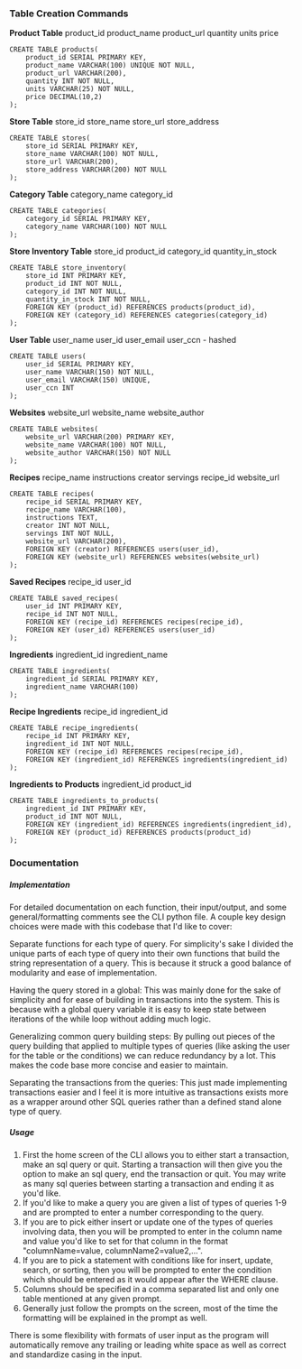 ### Table Creation Commands
**Product Table**
product_id
product_name
product_url
quantity
units
price
```
CREATE TABLE products(
	product_id SERIAL PRIMARY KEY,
	product_name VARCHAR(100) UNIQUE NOT NULL,
	product_url VARCHAR(200),
	quantity INT NOT NULL,
	units VARCHAR(25) NOT NULL,
	price DECIMAL(10,2)
);
```
**Store Table**
store_id
store_name
store_url
store_address
```
CREATE TABLE stores(
	store_id SERIAL PRIMARY KEY,
	store_name VARCHAR(100) NOT NULL,
	store_url VARCHAR(200),
	store_address VARCHAR(200) NOT NULL
);
```
**Category Table**
category_name
category_id
```
CREATE TABLE categories(
	category_id SERIAL PRIMARY KEY,
	category_name VARCHAR(100) NOT NULL
);
```
**Store Inventory Table**
store_id
product_id
category_id
quantity_in_stock
```
CREATE TABLE store_inventory(
	store_id INT PRIMARY KEY,
	product_id INT NOT NULL,
	category_id INT NOT NULL,
	quantity_in_stock INT NOT NULL,
	FOREIGN KEY (product_id) REFERENCES products(product_id),
	FOREIGN KEY (category_id) REFERENCES categories(category_id)
);
```
**User Table**
user_name
user_id
user_email
user_ccn - hashed
```
CREATE TABLE users(
	user_id SERIAL PRIMARY KEY,
	user_name VARCHAR(150) NOT NULL,
	user_email VARCHAR(150) UNIQUE,
	user_ccn INT
);
```
**Websites**
website_url
website_name
website_author
```
CREATE TABLE websites(
	website_url VARCHAR(200) PRIMARY KEY,
	website_name VARCHAR(100) NOT NULL,
	website_author VARCHAR(150) NOT NULL
);
```
**Recipes**
recipe_name
instructions
creator
servings
recipe_id
website_url
```
CREATE TABLE recipes(
	recipe_id SERIAL PRIMARY KEY,
	recipe_name VARCHAR(100),
	instructions TEXT,
	creator INT NOT NULL,
	servings INT NOT NULL,
	website_url VARCHAR(200),
	FOREIGN KEY (creator) REFERENCES users(user_id),
	FOREIGN KEY (website_url) REFERENCES websites(website_url)
);
```
**Saved Recipes**
recipe_id
user_id
```
CREATE TABLE saved_recipes(
	user_id INT PRIMARY KEY,
	recipe_id INT NOT NULL,
	FOREIGN KEY (recipe_id) REFERENCES recipes(recipe_id),
	FOREIGN KEY (user_id) REFERENCES users(user_id)
);
```
**Ingredients**
ingredient_id
ingredient_name
```
CREATE TABLE ingredients(
	ingredient_id SERIAL PRIMARY KEY,
	ingredient_name VARCHAR(100)
);
```
**Recipe Ingredients**
recipe_id
ingredient_id
```
CREATE TABLE recipe_ingredients(
	recipe_id INT PRIMARY KEY,
	ingredient_id INT NOT NULL,
	FOREIGN KEY (recipe_id) REFERENCES recipes(recipe_id),
	FOREIGN KEY (ingredient_id) REFERENCES ingredients(ingredient_id)
);
```
**Ingredients to Products**	
ingredient_id
product_id
```
CREATE TABLE ingredients_to_products(
	ingredient_id INT PRIMARY KEY,
	product_id INT NOT NULL,
	FOREIGN KEY (ingredient_id) REFERENCES ingredients(ingredient_id),
	FOREIGN KEY (product_id) REFERENCES products(product_id)
);
```
### Documentation
##### Implementation
For detailed documentation on each function, their input/output, and some general/formatting comments see the CLI python file.
A couple key design choices were made with this codebase that I'd like to cover:

Separate functions for each type of query.
	For simplicity's sake I divided the unique parts of each type of query into their own functions that build the string representation of a query. This is because it struck a good balance of modularity and ease of implementation.

Having the query stored in a global:
	This was mainly done for the sake of simplicity and for ease of building in transactions into the system. This is because with a global query variable it is easy to keep state between iterations of the while loop without adding much logic. 

Generalizing common query building steps:
	By pulling out pieces of the query building that applied to multiple types of queries (like asking the user for the table or the conditions) we can reduce redundancy by a lot. This makes the code base more concise and easier to maintain.

Separating the transactions from the queries:
	This just made implementing transactions easier and I feel it is more intuitive as transactions exists more as a wrapper around other SQL queries rather than a defined stand alone type of query.

##### Usage
1. First the home screen of the CLI allows you to either start a transaction, make an sql query or quit. Starting a transaction will then give you the option to make an sql query, end the transaction or quit. You may write as many sql queries between starting a transaction and ending it as you'd like.
2. If you'd like to make a query you are given a list of types of queries 1-9 and are prompted to enter a number corresponding to the query.
3. If you are to pick either insert or update one of the types of queries involving data, then you will be prompted to enter in the column name and value you'd like to set for that column in the format "columnName=value, columnName2=value2,...".
4. If you are to pick a statement with conditions like for  insert, update, search, or sorting, then you will be prompted to enter the condition which should be entered as it would appear after the WHERE clause.
5. Columns should be specified in a comma separated list and only one table mentioned at any given prompt.
6. Generally just follow the prompts on the screen, most of the time the formatting will be explained in the prompt as well.

There is some flexibility with formats of user input as the program will automatically remove any trailing or leading white space as well as correct and standardize casing in the input.